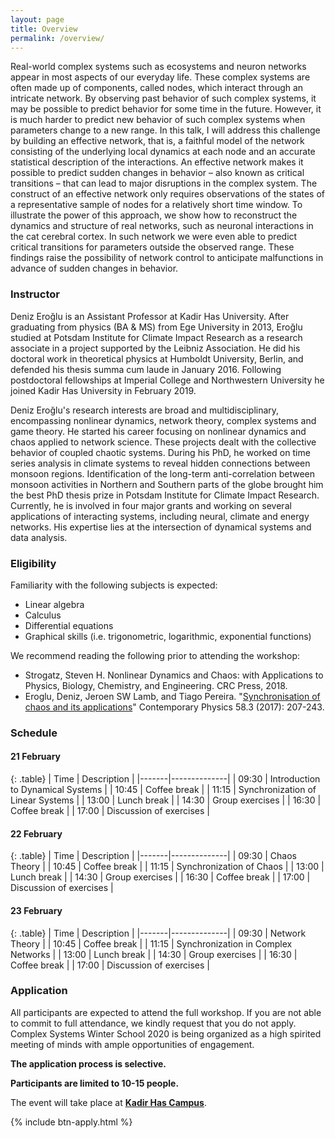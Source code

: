 ```yaml
---
layout: page
title: Overview
permalink: /overview/
---
```


Real-world complex systems such as ecosystems and neuron networks appear in most aspects of our everyday life. These complex systems are often made up of components, called nodes, which interact through an intricate network. By observing past behavior of such complex systems, it may be possible to predict behavior for some time in the future. However, it is much harder to predict new behavior of such complex systems when parameters change to a new range. In this talk, I will address this challenge by building an effective network, that is, a faithful model of the network consisting of the underlying local dynamics at each node and an accurate statistical description of the interactions. An effective network makes it possible to predict sudden changes in behavior – also known as critical transitions – that can lead to major disruptions in the complex system. The construct of an effective network only requires observations of the states of a representative sample of nodes for a relatively short time window. To illustrate the power of this approach, we show how to reconstruct the dynamics and structure of real networks, such as neuronal interactions in the cat cerebral cortex. In such network we were even able to predict critical transitions for parameters outside the observed range. These findings raise the possibility of network control to anticipate malfunctions in advance of sudden changes in behavior.

### Instructor

Deniz Eroğlu is an Assistant Professor at Kadir Has University. After graduating from physics (BA & MS) from Ege University in 2013, Eroğlu studied at Potsdam Institute for Climate Impact Research as a research associate in a project supported by the Leibniz Association. He did his doctoral work in theoretical physics at Humboldt University, Berlin, and defended his thesis summa cum laude in January 2016. Following postdoctoral fellowships at Imperial College and Northwestern University he joined Kadir Has University in February 2019.

Deniz Eroğlu's research interests are broad and multidisciplinary, encompassing nonlinear dynamics, network theory, complex systems and game theory. He started his career focusing on nonlinear dynamics and chaos applied to network science. These projects dealt with the collective behavior of coupled chaotic systems. During his PhD, he worked on time series analysis in climate systems to reveal hidden connections between monsoon regions. Identification of the long-term anti-correlation between monsoon activities in Northern and Southern parts of the globe brought him the best PhD thesis prize in Potsdam Institute for Climate Impact Research. Currently, he is involved in four major grants and working on several applications of interacting systems, including neural, climate and energy networks. His expertise lies at the intersection of dynamical systems and data analysis.

### Eligibility

Familiarity with the following subjects is expected:

* Linear algebra
* Calculus
* Differential equations
* Graphical skills (i.e. trigonometric, logarithmic, exponential functions)

We recommend reading the following prior to attending the workshop:
* Strogatz, Steven H. Nonlinear Dynamics and Chaos: with Applications to Physics, Biology, Chemistry, and Engineering. CRC Press, 2018.
* Eroglu, Deniz, Jeroen SW Lamb, and Tiago Pereira. "[Synchronisation of chaos and its applications](http://conteudo.icmc.usp.br/pessoas/tiago/index.html/assets/synchronisation-of-chaos-and-its-applications.pdf)" Contemporary Physics 58.3 (2017): 207-243.

### Schedule

#### 21 February

{: .table}
| Time  | Description  |
|-------|--------------|
| 09:30 | Introduction to Dynamical Systems |
| 10:45 | Coffee break |
| 11:15 | Synchronization of Linear Systems |
| 13:00 | Lunch break |
| 14:30 | Group exercises |
| 16:30 | Coffee break |
| 17:00 | Discussion of exercises |

#### 22 February

{: .table}
| Time  | Description  |
|-------|--------------|
| 09:30 | Chaos Theory |
| 10:45 | Coffee break |
| 11:15 | Synchronization of Chaos |
| 13:00 | Lunch break |
| 14:30 | Group exercises |
| 16:30 | Coffee break |
| 17:00 | Discussion of exercises |

#### 23 February

{: .table}
| Time  | Description  |
|-------|--------------|
| 09:30 | Network Theory |
| 10:45 | Coffee break |
| 11:15 | Synchronization in Complex Networks |
| 13:00 | Lunch break |
| 14:30 | Group exercises |
| 16:30 | Coffee break |
| 17:00 | Discussion of exercises |

### Application

All participants are expected to attend the full workshop. If you are not able to commit to full attendance, we kindly request that you do not apply. Complex Systems Winter School 2020 is being organized as a high spirited meeting of minds with ample opportunities of engagement.

**The application process is selective.**

**Participants are limited to 10-15 people.**

The event will take place at **[Kadir Has Campus](https://khas.edu.tr/en/about-us-university/contact-us)**.

{% include btn-apply.html %}
